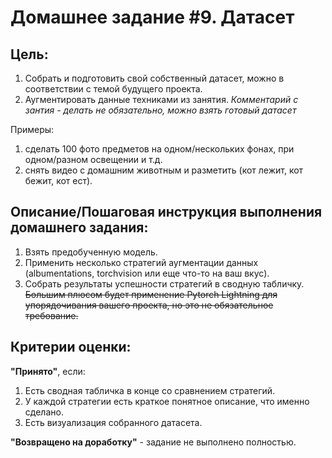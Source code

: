 # Домашнее задание #9. Датасет

## Цель:
1. Собрать и подготовить свой собственный датасет, можно в соответствии с темой будущего проекта.
2. Аугментировать данные техниками из занятия.
_Комментарий с зантия - делать не обязательно, можно взять готовый датасет_

Примеры:
1. сделать 100 фото предметов на одном/нескольких фонах, при одном/разном освещении и т.д.
2. снять видео с домашним животным и разметить (кот лежит, кот бежит, кот ест).

## Описание/Пошаговая инструкция выполнения домашнего задания:
1. Взять предобученную модель.
2. Применить несколько стратегий аугментации данных (albumentations, torchvision или еще что-то на ваш вкус).  
3. Собрать результаты успешности стратегий в сводную табличку.  
~~Большим плюсом будет применение Pytorch Lightning для упорядочивания вашего проекта, но это не обязательное требование.~~

## Критерии оценки:
**"Принято"**, если:
1. Есть сводная табличка в конце со сравнением стратегий.
2. У каждой стратегии есть краткое понятное описание, что именно сделано.
3. Есть визуализация собранного датасета.

**"Возвращено на доработку"** - задание не выполнено полностью.